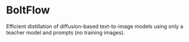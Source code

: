 # BoltFlow

Efficient distillation of diffusion-based text-to-image models using only a teacher model and prompts (no training images).
